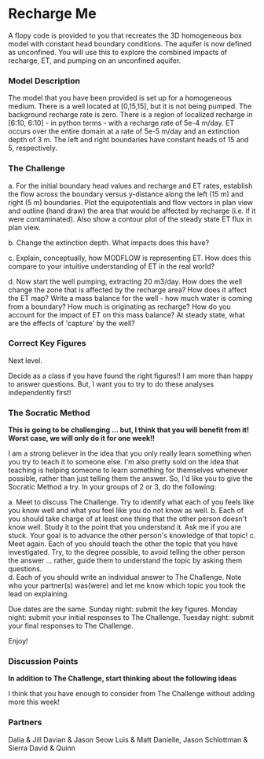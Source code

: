 # Recharge Me

A flopy code is provided to you that recreates the 3D homogeneous box model with constant head boundary conditions.  The aquifer is now defined as unconfined.  You will use this to explore the combined impacts of recharge, ET, and pumping on an unconfined aquifer.     

### Model Description
​The model that you have been provided is set up for a homogeneous medium.  There is a well located at [0,15,15], but it is not being pumped.  The background recharge rate is zero.  There is a region of localized recharge in [6:10, 6:10] - in python terms - with a recharge rate of 5e-4 m/day.  ET occurs over the entire domain at a rate of 5e-5 m/day and an extinction depth of 3 m.  The left and right boundaries have constant heads of 15 and 5, respectively.      



### The Challenge
a. For the initial boundary head values and recharge and ET rates, establish the flow across the boundary versus y-distance along the left (15 m) and right (5 m) boundaries.  Plot the equipotentials and flow vectors in plan view and outline (hand draw) the area that would be affected by recharge (i.e. if it were contaminated).  Also show a contour plot of the steady state ET flux in plan view.  

b. Change the extinction depth.  What impacts does this have?  

c. Explain, conceptually, how MODFLOW is representing ET.  How does this compare to your intuitive understanding of ET in the real world?

d. Now start the well pumping, extracting 20 m3/day.  How does the well change the zone that is affected by the recharge area?  How does it affect the ET map?  Write a mass balance for the well - how much water is coming from a boundary?  How much is originating as recharge?  How do you account for the impact of ET on this mass balance?  At steady state, what are the effects of 'capture' by the well?



### Correct Key Figures

Next level.  

Decide as a class if you have found the right figures!!  I am more than happy to answer questions.  But, I want you to try to do these analyses independently first!  



### The Socratic Method
**This is going to be challenging ... but, I think that you will benefit from it!  Worst case, we will only do it for one week!!**

I am a strong believer in the idea that you only really learn something when you try to teach it to someone else.  I'm also pretty sold on the idea that teaching is helping someone to learn something for themselves whenever possible, rather than just telling them the answer.  So, I'd like you to give the Socratic Method a try.  In your groups of 2 or 3, do the following:

a. Meet to discuss The Challenge.  Try to identify what each of you feels like you know well and what you feel like you do not know as well.
b. Each of you should take charge of at least one thing that the other person doesn't know well.  Study it to the point that you understand it.  Ask me if you are stuck.  Your goal is to advance the other person's knowledge of that topic!
c. Meet again.  Each of you should teach the other the topic that you have investigated.  Try, to the degree possible, to avoid telling the other person the answer ... rather, guide them to understand the topic by asking them questions.  
d. Each of you should write an individual answer to The Challenge.  Note who your partner(s) was(were) and let me know which topic you took the lead on explaining.

Due dates are the same.  Sunday night: submit the key figures.  Monday night: submit your initial responses to The Challenge.  Tuesday night: submit your final responses to The Challenge.

Enjoy!



### Discussion Points
**In addition to The Challenge, start thinking about the following ideas**

I think that you have enough to consider from The Challenge without adding more this week!


### Partners

Dalia & Jill
Davian & Jason Seow
Luis & Matt
Danielle, Jason Schlottman & Sierra
David & Quinn
